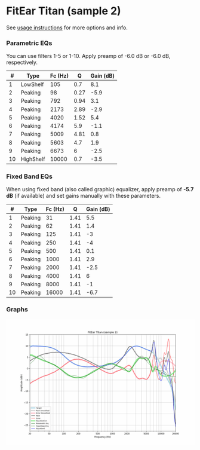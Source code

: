 # FitEar Titan (sample 2)
See [usage instructions](https://github.com/jaakkopasanen/AutoEq#usage) for more options and info.

### Parametric EQs
You can use filters 1-5 or 1-10. Apply preamp of -6.0 dB or -6.0 dB, respectively.

|   # | Type      |   Fc (Hz) |    Q |   Gain (dB) |
|-----|-----------|-----------|------|-------------|
|   1 | LowShelf  |       105 | 0.7  |         8.1 |
|   2 | Peaking   |        98 | 0.27 |        -5.9 |
|   3 | Peaking   |       792 | 0.94 |         3.1 |
|   4 | Peaking   |      2173 | 2.89 |        -2.9 |
|   5 | Peaking   |      4020 | 1.52 |         5.4 |
|   6 | Peaking   |      4174 | 5.9  |        -1.1 |
|   7 | Peaking   |      5009 | 4.81 |         0.8 |
|   8 | Peaking   |      5603 | 4.7  |         1.9 |
|   9 | Peaking   |      6673 | 6    |        -2.5 |
|  10 | HighShelf |     10000 | 0.7  |        -3.5 |

### Fixed Band EQs
When using fixed band (also called graphic) equalizer, apply preamp of **-5.7 dB** (if available) and set gains manually with these parameters.

|   # | Type    |   Fc (Hz) |    Q |   Gain (dB) |
|-----|---------|-----------|------|-------------|
|   1 | Peaking |        31 | 1.41 |         5.5 |
|   2 | Peaking |        62 | 1.41 |         1.4 |
|   3 | Peaking |       125 | 1.41 |        -3   |
|   4 | Peaking |       250 | 1.41 |        -4   |
|   5 | Peaking |       500 | 1.41 |         0.1 |
|   6 | Peaking |      1000 | 1.41 |         2.9 |
|   7 | Peaking |      2000 | 1.41 |        -2.5 |
|   8 | Peaking |      4000 | 1.41 |         6   |
|   9 | Peaking |      8000 | 1.41 |        -1   |
|  10 | Peaking |     16000 | 1.41 |        -6.7 |

### Graphs
![](./FitEar%20Titan%20(sample%202).png)
